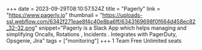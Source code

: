 +++
date = 2023-09-29T08:10:57.524Z
title = "Pagerly"
link = "https://www.pagerly.io"
thumbnail = "https://uploads-ssl.webflow.com/6342f271eae8f4c40e8ba6ff/6343169698f0f664d458ec82_32-32.png"
snippet="Pagerly is a Slack App which helps managing and simplifying Oncalls, Rotations , Incidents . Integrates with PagerDuty, Opsgenie, Jira"
tags = ["monitoring"]
+++
1 Team Free
Unlimited seats
